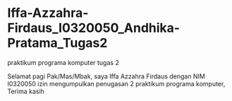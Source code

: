 # Iffa-Azzahra-Firdaus_I0320050_Andhika-Pratama_Tugas2
praktikum programa komputer tugas 2

Selamat pagi Pak/Mas/Mbak, saya Iffa Azzahra Firdaus dengan NIM I0320050  izin mengumpulkan penugasan 2 praktikum programa komputer,
Terima kasih
